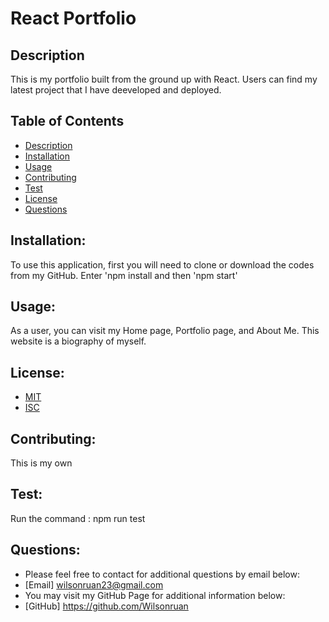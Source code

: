# React Portfolio

## Description

This is my portfolio built from the ground up with React.  Users can find my latest project that I have deeveloped and deployed. 

## Table of Contents

- [Description](#description)
- [Installation](#installation)
- [Usage](#usage) 
- [Contributing](#contributing)
- [Test](#test)
- [License](#license) 
- [Questions](#questions)

## Installation:

To use this application, first you will need to clone or download the codes from my GitHub. Enter 'npm install and then 'npm start'

## Usage:

As a user, you can visit my Home page, Portfolio page, and About Me. This website is a biography of myself.

## License:
  - [MIT](https://choosealicense.com/licenses/mit/)
  - [ISC](https://choosealicense.com/licenses/isc/)

## Contributing:

This is my own

## Test:

Run the command : npm run test

## Questions: 
  - Please feel free to contact for additional questions by email below: 
  - [Email] wilsonruan23@gmail.com
  - You may visit my GitHub Page for additional information below: 
  - [GitHub] https://github.com/Wilsonruan